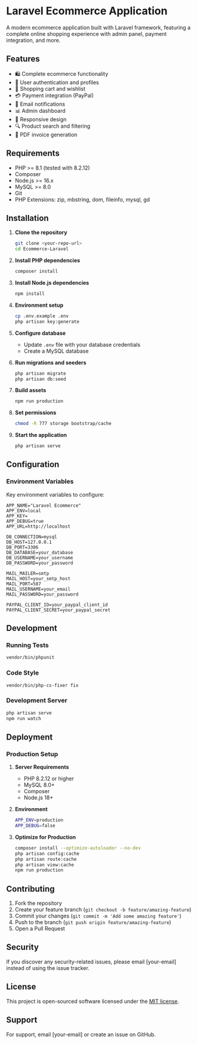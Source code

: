 # Laravel Ecommerce Application

A modern ecommerce application built with Laravel framework, featuring a complete online shopping experience with admin panel, payment integration, and more.

## Features

- 🛍️ Complete ecommerce functionality
- 👤 User authentication and profiles
- 🛒 Shopping cart and wishlist
- 💳 Payment integration (PayPal)
- 📧 Email notifications
- 📊 Admin dashboard
- 📱 Responsive design
- 🔍 Product search and filtering
- 📄 PDF invoice generation

## Requirements

- PHP >= 8.1 (tested with 8.2.12)
- Composer
- Node.js >= 16.x
- MySQL >= 8.0
- Git
- PHP Extensions: zip, mbstring, dom, fileinfo, mysql, gd

## Installation

1. **Clone the repository**
   ```bash
   git clone <your-repo-url>
   cd Ecommerce-Laravel
   ```

2. **Install PHP dependencies**
   ```bash
   composer install
   ```

3. **Install Node.js dependencies**
   ```bash
   npm install
   ```

4. **Environment setup**
   ```bash
   cp .env.example .env
   php artisan key:generate
   ```

5. **Configure database**
   - Update `.env` file with your database credentials
   - Create a MySQL database

6. **Run migrations and seeders**
   ```bash
   php artisan migrate
   php artisan db:seed
   ```

7. **Build assets**
   ```bash
   npm run production
   ```

8. **Set permissions**
   ```bash
   chmod -R 777 storage bootstrap/cache
   ```

9. **Start the application**
   ```bash
   php artisan serve
   ```

## Configuration

### Environment Variables

Key environment variables to configure:

```env
APP_NAME="Laravel Ecommerce"
APP_ENV=local
APP_KEY=
APP_DEBUG=true
APP_URL=http://localhost

DB_CONNECTION=mysql
DB_HOST=127.0.0.1
DB_PORT=3306
DB_DATABASE=your_database
DB_USERNAME=your_username
DB_PASSWORD=your_password

MAIL_MAILER=smtp
MAIL_HOST=your_smtp_host
MAIL_PORT=587
MAIL_USERNAME=your_email
MAIL_PASSWORD=your_password

PAYPAL_CLIENT_ID=your_paypal_client_id
PAYPAL_CLIENT_SECRET=your_paypal_secret
```

## Development

### Running Tests
```bash
vendor/bin/phpunit
```

### Code Style
```bash
vendor/bin/php-cs-fixer fix
```

### Development Server
```bash
php artisan serve
npm run watch
```

## Deployment

### Production Setup

1. **Server Requirements**
   - PHP 8.2.12 or higher
   - MySQL 8.0+
   - Composer
   - Node.js 18+

2. **Environment**
   ```bash
   APP_ENV=production
   APP_DEBUG=false
   ```

3. **Optimize for Production**
   ```bash
   composer install --optimize-autoloader --no-dev
   php artisan config:cache
   php artisan route:cache
   php artisan view:cache
   npm run production
   ```

## Contributing

1. Fork the repository
2. Create your feature branch (`git checkout -b feature/amazing-feature`)
3. Commit your changes (`git commit -m 'Add some amazing feature'`)
4. Push to the branch (`git push origin feature/amazing-feature`)
5. Open a Pull Request

## Security

If you discover any security-related issues, please email [your-email] instead of using the issue tracker.

## License

This project is open-sourced software licensed under the [MIT license](LICENSE).

## Support

For support, email [your-email] or create an issue on GitHub.